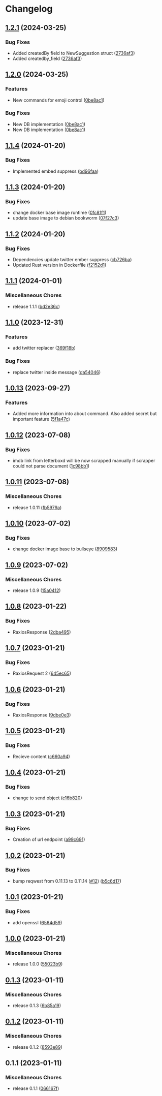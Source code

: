 # Changelog

## [1.2.1](https://github.com/4sgard-dev/asgard-discord-bot-rust/compare/v1.2.0...v1.2.1) (2024-03-25)


### Bug Fixes

* Added createdBy field to NewSuggestion struct ([2736af3](https://github.com/4sgard-dev/asgard-discord-bot-rust/commit/2736af39cfb21446c25f19edfa0131c8f4c12048))
* Added createdby_field ([2736af3](https://github.com/4sgard-dev/asgard-discord-bot-rust/commit/2736af39cfb21446c25f19edfa0131c8f4c12048))

## [1.2.0](https://github.com/4sgard-dev/asgard-discord-bot-rust/compare/v1.1.4...v1.2.0) (2024-03-25)


### Features

* New commands for emoji control ([0be8ac1](https://github.com/4sgard-dev/asgard-discord-bot-rust/commit/0be8ac19d90692b83b2205722ddfb1649927e74e))


### Bug Fixes

* New DB implementation ([0be8ac1](https://github.com/4sgard-dev/asgard-discord-bot-rust/commit/0be8ac19d90692b83b2205722ddfb1649927e74e))
* New DB implementation ([0be8ac1](https://github.com/4sgard-dev/asgard-discord-bot-rust/commit/0be8ac19d90692b83b2205722ddfb1649927e74e))

## [1.1.4](https://github.com/4sgard-dev/asgard-discord-bot-rust/compare/v1.1.3...v1.1.4) (2024-01-20)


### Bug Fixes

* Implemented embed suppress ([bd96faa](https://github.com/4sgard-dev/asgard-discord-bot-rust/commit/bd96faafae4726336054c9dae64734dd1fc02b7a))

## [1.1.3](https://github.com/4sgard-dev/asgard-discord-bot-rust/compare/v1.1.2...v1.1.3) (2024-01-20)


### Bug Fixes

* change docker base image runtime ([0fc81f1](https://github.com/4sgard-dev/asgard-discord-bot-rust/commit/0fc81f145edf65a4a69319a2adb6912d589e2968))
* update base image to debian bookworm ([07f27c3](https://github.com/4sgard-dev/asgard-discord-bot-rust/commit/07f27c3031212aa04081cdb555b5d9121f95f68d))

## [1.1.2](https://github.com/4sgard-dev/asgard-discord-bot-rust/compare/v1.1.1...v1.1.2) (2024-01-20)


### Bug Fixes

* Dependencies update twitter ember suppress ([cb726ba](https://github.com/4sgard-dev/asgard-discord-bot-rust/commit/cb726babfcd3a328146ee711525deac8ba4bc996))
* Updated Rust version in Dockerfile ([f2152d1](https://github.com/4sgard-dev/asgard-discord-bot-rust/commit/f2152d1f49dc063a58de8328df10bcfab04f4527))

## [1.1.1](https://github.com/4sgard-dev/asgard-discord-bot-rust/compare/v1.1.0...v1.1.1) (2024-01-01)


### Miscellaneous Chores

* release 1.1.1 ([bd2e36c](https://github.com/4sgard-dev/asgard-discord-bot-rust/commit/bd2e36cd1bbf14bf391a1f7a008f0f223df6b31f))

## [1.1.0](https://github.com/4sgard-dev/asgard-discord-bot-rust/compare/v1.0.13...v1.1.0) (2023-12-31)


### Features

* add twitter replacer ([369f18b](https://github.com/4sgard-dev/asgard-discord-bot-rust/commit/369f18b05f5707b477a7b7a99fd907bc6703c4bf))


### Bug Fixes

* replace twitter inside message ([da54046](https://github.com/4sgard-dev/asgard-discord-bot-rust/commit/da54046e24bf65e8353adc22c06d1f12895f36ca))

## [1.0.13](https://github.com/4sgard-dev/asgard-discord-bot-rust/compare/v1.0.12...v1.0.13) (2023-09-27)


### Features

* Added more information into about command. Also added secret but important feature ([5f1a47c](https://github.com/4sgard-dev/asgard-discord-bot-rust/commit/5f1a47c7b9f7a70e074f091ef2d6e1f59f5cc098))

## [1.0.12](https://github.com/4sgard-dev/asgard-discord-bot-rust/compare/v1.0.11...v1.0.12) (2023-07-08)


### Bug Fixes

* imdb link from letterboxd will be now scrapped manually if scrapper could not parse document ([1c98bb1](https://github.com/4sgard-dev/asgard-discord-bot-rust/commit/1c98bb15672bd93d6d8547d72ad3fed9b58a07ba))

## [1.0.11](https://github.com/4sgard-dev/asgard-discord-bot-rust/compare/v1.0.10...v1.0.11) (2023-07-08)


### Miscellaneous Chores

* release 1.0.11 ([fb5979a](https://github.com/4sgard-dev/asgard-discord-bot-rust/commit/fb5979a0bd8c45ffca668e03219d03db13dde9d3))

## [1.0.10](https://github.com/4sgard-dev/asgard-discord-bot-rust/compare/v1.0.9...v1.0.10) (2023-07-02)


### Bug Fixes

* change docker image base to bullseye ([8909583](https://github.com/4sgard-dev/asgard-discord-bot-rust/commit/89095832739db8df94c29c911c6dfebd6f0296ca))

## [1.0.9](https://github.com/4sgard-dev/asgard-discord-bot-rust/compare/v1.0.8...v1.0.9) (2023-07-02)


### Miscellaneous Chores

* release 1.0.9 ([15a0412](https://github.com/4sgard-dev/asgard-discord-bot-rust/commit/15a0412999dfcbb390509c9dca6ef4a42fe5b852))

## [1.0.8](https://github.com/4sgard-dev/asgard-discord-bot-rust/compare/v1.0.7...v1.0.8) (2023-01-22)


### Bug Fixes

* RaxiosResponse ([2dba495](https://github.com/4sgard-dev/asgard-discord-bot-rust/commit/2dba4955d132a03c28e58367517cb05c2b09f32c))

## [1.0.7](https://github.com/4sgard-dev/asgard-discord-bot-rust/compare/v1.0.6...v1.0.7) (2023-01-21)


### Bug Fixes

* RaxiosRequest 2 ([645ec65](https://github.com/4sgard-dev/asgard-discord-bot-rust/commit/645ec656bffcc43a4846f2e8c14fbf172b779a4f))

## [1.0.6](https://github.com/4sgard-dev/asgard-discord-bot-rust/compare/v1.0.5...v1.0.6) (2023-01-21)


### Bug Fixes

* RaxiosResponse ([9dbe0e3](https://github.com/4sgard-dev/asgard-discord-bot-rust/commit/9dbe0e3bb6b68ca83b507a80c15bbae2842b41c9))

## [1.0.5](https://github.com/4sgard-dev/asgard-discord-bot-rust/compare/v1.0.4...v1.0.5) (2023-01-21)


### Bug Fixes

* Recieve content ([c660a94](https://github.com/4sgard-dev/asgard-discord-bot-rust/commit/c660a9443a326ee0614d2e2143d9ca1e07d932e3))

## [1.0.4](https://github.com/4sgard-dev/asgard-discord-bot-rust/compare/v1.0.3...v1.0.4) (2023-01-21)


### Bug Fixes

* change to send object ([c16b820](https://github.com/4sgard-dev/asgard-discord-bot-rust/commit/c16b82050b42874976a1daf9aa2eb0d38f04e47b))

## [1.0.3](https://github.com/4sgard-dev/asgard-discord-bot-rust/compare/v1.0.2...v1.0.3) (2023-01-21)


### Bug Fixes

* Creation of url endpoint ([a99c691](https://github.com/4sgard-dev/asgard-discord-bot-rust/commit/a99c691bd7c213bcb3f75177b1490da23fb28990))

## [1.0.2](https://github.com/4sgard-dev/asgard-discord-bot-rust/compare/v1.0.1...v1.0.2) (2023-01-21)


### Bug Fixes

* bump reqwest from 0.11.13 to 0.11.14 ([#12](https://github.com/4sgard-dev/asgard-discord-bot-rust/issues/12)) ([b5c6d17](https://github.com/4sgard-dev/asgard-discord-bot-rust/commit/b5c6d1765ff76e139131f905d343962b58706887))

## [1.0.1](https://github.com/4sgard-dev/asgard-discord-bot-rust/compare/v1.0.0...v1.0.1) (2023-01-21)


### Bug Fixes

* add openssl ([6564d59](https://github.com/4sgard-dev/asgard-discord-bot-rust/commit/6564d59e9884c75a1e5a762cc4aff5f93a2b6852))

## [1.0.0](https://github.com/4sgard-dev/asgard-discord-bot-rust/compare/v0.1.3...v1.0.0) (2023-01-21)


### Miscellaneous Chores

* release 1.0.0 ([55023b9](https://github.com/4sgard-dev/asgard-discord-bot-rust/commit/55023b9d6ece44a646da0f847145d8f80d0965ea))

## [0.1.3](https://github.com/4sgard-dev/asgard-discord-bot-rust/compare/v0.1.2...v0.1.3) (2023-01-11)


### Miscellaneous Chores

* release 0.1.3 ([6b85a19](https://github.com/4sgard-dev/asgard-discord-bot-rust/commit/6b85a198fbb93b50af74e2ba18151dcbc25efc2c))

## [0.1.2](https://github.com/4sgard-dev/asgard-discord-bot-rust/compare/v0.1.1...v0.1.2) (2023-01-11)


### Miscellaneous Chores

* release 0.1.2 ([8593e89](https://github.com/4sgard-dev/asgard-discord-bot-rust/commit/8593e89fbdb548af78fd179d2aa926bc3dafe155))

## 0.1.1 (2023-01-11)


### Miscellaneous Chores

* release 0.1.1 ([066167f](https://github.com/4sgard-dev/asgard-discord-bot-rust/commit/066167f46d5ac4708cbdcf11122b0b3264c9964f))
